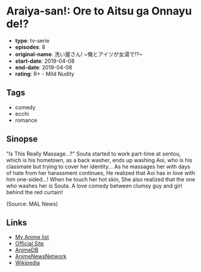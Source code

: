 # Araiya-san!: Ore to Aitsu ga Onnayu de!?

-   **type**: tv-serie
-   **episodes**: 8
-   **original-name**: 洗い屋さん! ~俺とアイツが女湯で!?~
-   **start-date**: 2019-04-08
-   **end-date**: 2019-04-08
-   **rating**: R+ - Mild Nudity

## Tags

-   comedy
-   ecchi
-   romance

## Sinopse

"Is This Really Massage...?" Souta started to work part-time at sentou, which is his hometown, as a back washer, ends up washing Aoi, who is his classmate but trying to cover her identity... As he massages her with days of hate from her harassment continues, He realized that Aoi has in love with him one-sided...! When he touch her hot skin, She also realized that the one who washes her is Souta. A love comedy between clumsy guy and girl behind the red curtain!

(Source: MAL News)

## Links

-   [My Anime list](https://myanimelist.net/anime/39337/Araiya-san__Ore_to_Aitsu_ga_Onnayu_de)
-   [Official Site](https://araiya.cf-anime.com/)
-   [AnimeDB](http://anidb.info/perl-bin/animedb.pl?show=anime&aid=14698)
-   [AnimeNewsNetwork](http://www.animenewsnetwork.com/encyclopedia/anime.php?id=21829)
-   [Wikipedia](https://ja.wikipedia.org/wiki/%E3%82%A2%E3%82%BD%E3%82%B3%E6%B4%97%E3%81%84%E5%B1%8B%E3%81%AE%E3%81%8A%E4%BB%95%E4%BA%8B%E3%80%9C%E7%89%87%E6%83%B3%E3%81%84%E4%B8%AD%E3%81%AE%E3%82%A2%E3%82%A4%E3%83%84%E3%81%A8%E5%A5%B3%E6%B9%AF%E3%81%A7%E3%80%9C)
